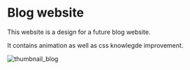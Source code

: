 # Blog website
This website is a design for a future blog website.

It contains animation as well as css knowlegde improvement. 

![thumbnail_blog](https://user-images.githubusercontent.com/22985604/168193968-e856405e-da71-4b44-ad08-94fc3a4c0a06.jpg)
